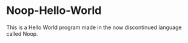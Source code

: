 # Noop-Hello-World
This is a Hello World program made in the now discontinued language called Noop.
